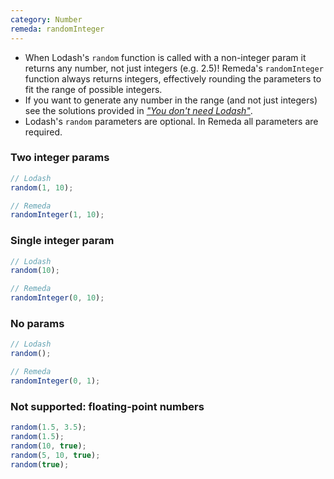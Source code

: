 ```yaml
---
category: Number
remeda: randomInteger
---
```


- When Lodash's `random` function is called with a non-integer param it returns
  any number, not just integers (e.g. 2.5)! Remeda's `randomInteger` function
  always returns integers, effectively rounding the parameters to fit the range
  of possible integers.
- If you want to generate any number in the range (and not just integers) see
  the solutions provided in [_"You don't need Lodash"_](https://you-dont-need.github.io/You-Dont-Need-Lodash-Underscore/#/?id=_random).
- Lodash's `random` parameters are optional. In Remeda all parameters are
  required.

### Two integer params

```ts
// Lodash
random(1, 10);

// Remeda
randomInteger(1, 10);
```

### Single integer param

```ts
// Lodash
random(10);

// Remeda
randomInteger(0, 10);
```

### No params

```ts
// Lodash
random();

// Remeda
randomInteger(0, 1);
```

### Not supported: floating-point numbers

```ts
random(1.5, 3.5);
random(1.5);
random(10, true);
random(5, 10, true);
random(true);
```
